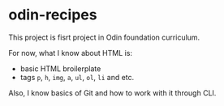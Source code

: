 # odin-recipes
This project is fisrt project in Odin foundation curriculum.

For now, what I know about HTML is:
- basic HTML broilerplate
- tags `p`, `h`, `img`, `a`, `ul`, `ol`, `li` and etc.

Also, I know basics of Git and how to work with it through CLI.